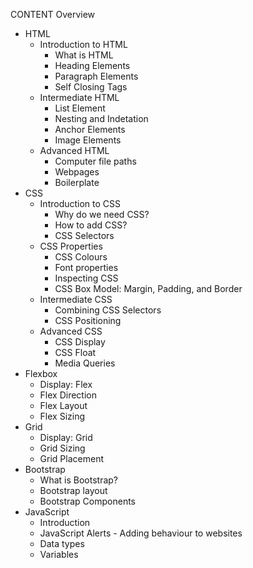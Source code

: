 CONTENT Overview 

- HTML
  - Introduction to HTML
    - What is HTML
    - Heading Elements
    - Paragraph Elements
    - Self Closing Tags
  - Intermediate HTML
    - List Element
    - Nesting and Indetation
    - Anchor Elements
    - Image Elements
  - Advanced HTML
    - Computer file paths
    - Webpages
    - Boilerplate
- CSS
  - Introduction to CSS
    - Why do we need CSS?
    - How to add CSS?
    - CSS Selectors
  - CSS Properties
    - CSS Colours
    - Font properties
    - Inspecting CSS
    - CSS Box Model: Margin, Padding, and Border
  - Intermediate CSS
    - Combining CSS Selectors
    - CSS Positioning
  - Advanced CSS
    - CSS Display
    - CSS Float
    - Media Queries
- Flexbox
  - Display: Flex
  - Flex Direction
  - Flex Layout
  - Flex Sizing
- Grid
  - Display: Grid
  - Grid Sizing
  - Grid Placement
- Bootstrap
  - What is Bootstrap?
  - Bootstrap layout
  - Bootstrap Components
- JavaScript
  - Introduction
  - JavaScript Alerts - Adding behaviour to websites
  - Data types
  - Variables
